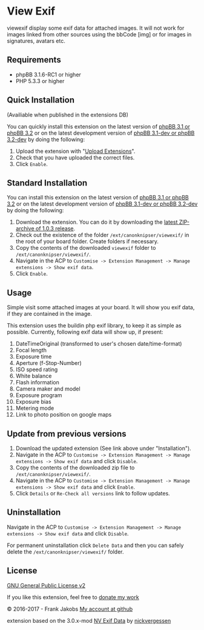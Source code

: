View Exif
===========
viewexif display some exif data for attached images. It will not work for images linked from other sources using the bbCode [img] or for images in signatures, avatars etc.


## Requirements
* phpBB 3.1.6-RC1 or higher
* PHP 5.3.3 or higher


## Quick Installation
(Availiable when published in the extensions DB)

You can quickly install this extension on the latest version of [phpBB 3.1 or phpBB 3.2](https://www.phpbb.com/downloads/) or on the latest development version of [phpBB 3.1-dev or phpBB 3.2-dev](https://github.com/phpbb/phpbb3) by doing the following:

1. Upload the extension with "[Upload Extensions](https://github.com/BoardTools/upload)".
2. Check that you have uploaded the correct files.
3. Click `Enable`.

## Standard Installation
You can install this extension on the latest version of [phpBB 3.1 or phpBB 3.2](https://www.phpbb.com/downloads/) or on the latest development version of [phpBB 3.1-dev or phpBB 3.2-dev](https://github.com/phpbb/phpbb3) by doing the following:

1. Download the extension. You can do it by downloading the [latest ZIP-archive of 1.0.3 release](http://download.canonknipser.com/canonknipser_viewexif_1_0_3.zip).
2. Check out the existence of the folder `/ext/canonknipser/viewexif/` in the root of your board folder. Create folders if necessary.
3. Copy the contents of the downloaded `viewexif` folder to `/ext/canonknipser/viewexif/`.
4. Navigate in the ACP to `Customise -> Extension Management -> Manage extensions -> Show exif data`.
5. Click `Enable`.

## Usage

Simple visit some attached images at your board. It will show you exif data, if they are contained in the image.

This extension uses the buildin php exif library, to keep it as simple as possible.
Currently, following exif data will show up, if present:

1. DateTimeOriginal (transformed to user's chosen date/time-format)
2. Focal length
3. Exposure time
4. Aperture (f-Stop-Number)
5. ISO speed rating
6. White balance
7. Flash information
8. Camera maker and model
9. Exposure program
10. Exposure bias
11. Metering mode
12. Link to photo position on google maps


## Update from previous versions
1. Download the updated extension (See link above under "Installation").
2. Navigate in the ACP to `Customise -> Extension Management -> Manage extensions -> Show exif data` and click `Disable`.
3. Copy the contents of the downloaded zip file  to `/ext/canonknipser/viewexif/`.
4. Navigate in the ACP to `Customise -> Extension Management -> Manage extensions -> Show exif data` and click `Enable`.
5. Click `Details` or `Re-Check all versions` link to follow updates.

## Uninstallation
Navigate in the ACP to `Customise -> Extension Management -> Manage extensions -> Show exif data` and click `Disable`.

For permanent uninstallation click `Delete Data` and then you can safely delete the `/ext/canonknipser/viewexif/` folder.

## License
[GNU General Public License v2](http://opensource.org/licenses/GPL-2.0)

If you like this extension, feel free to [donate my work](https://www.paypal.me/FJakobs2105)

© 2016-2017 - Frank Jakobs [My account at github](https://github.com/canonknipser)

extension based on the 3.0.x-mod [NV Exif Data](https://www.phpbb.com/community/viewtopic.php?t=1107475) by [nickvergessen](https://www.phpbb.com/community/memberlist.php?mode=viewprofile&u=315319) 
